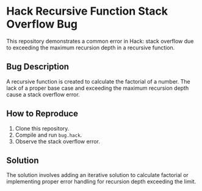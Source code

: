 # Hack Recursive Function Stack Overflow Bug

This repository demonstrates a common error in Hack: stack overflow due to exceeding the maximum recursion depth in a recursive function.

## Bug Description

A recursive function is created to calculate the factorial of a number. The lack of a proper base case and exceeding the maximum recursion depth cause a stack overflow error.

## How to Reproduce

1. Clone this repository.
2. Compile and run `bug.hack`.
3. Observe the stack overflow error.

## Solution

The solution involves adding an iterative solution to calculate factorial or implementing proper error handling for recursion depth exceeding the limit. 